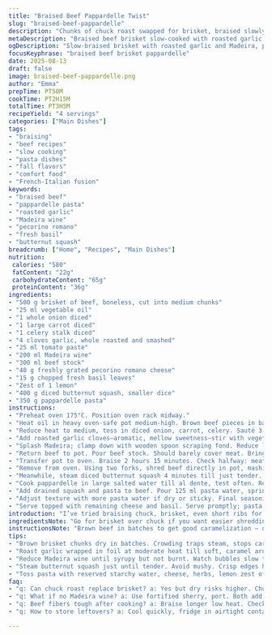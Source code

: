 ```yaml
---
title: "Braised Beef Pappardelle Twist"
slug: "braised-beef-pappardelle"
description: "Chunks of chuck roast swapped for brisket, braised slowly till tender in a sauce built from roasted garlic, tomato paste, and a splash of Madeira replacing red wine. Butternut squash diced smaller, steamed briefly before joining the beef. Pappardelle cooked al dente, tossed with shredded beef, squash, parmesan, lemon zest, and chopped basil instead of parsley, for a fresher hint. Deep flavors, earthy sweetness, a touch of acid brightness from lemon, balanced with silky pasta. Braising low and slow, watching for collapse of beef fibers, and adjusting liquid to keep sauce glossy and coating."
metaDescription: "Braised beef brisket slow-cooked with roasted garlic, Madeira, butternut squash, tossed with pappardelle, pecorino, basil, and lemon zest for rich earthy flavors"
ogDescription: "Slow-braised brisket with roasted garlic and Madeira, pappardelle tossed with pecorino, basil, lemon zest, and tender butternut squash. Earthy, zesty, hearty."
focusKeyphrase: "braised beef brisket pappardelle"
date: 2025-08-13
draft: false
image: braised-beef-pappardelle.png
author: "Emma"
prepTime: PT50M
cookTime: PT2H15M
totalTime: PT3H5M
recipeYield: "4 servings"
categories: ["Main Dishes"]
tags:
- "braising"
- "beef recipes"
- "slow cooking"
- "pasta dishes"
- "fall flavors"
- "comfort food"
- "French-Italian fusion"
keywords:
- "braised beef"
- "pappardelle pasta"
- "roasted garlic"
- "Madeira wine"
- "pecorino romano"
- "fresh basil"
- "butternut squash"
breadcrumb: ["Home", "Recipes", "Main Dishes"]
nutrition: 
 calories: "580"
 fatContent: "22g"
 carbohydrateContent: "65g"
 proteinContent: "36g"
ingredients:
- "500 g brisket of beef, boneless, cut into medium chunks"
- "25 ml vegetable oil"
- "1 whole onion diced"
- "1 large carrot diced"
- "1 celery stalk diced"
- "4 cloves garlic, whole roasted and smashed"
- "25 ml tomato paste"
- "200 ml Madeira wine"
- "300 ml beef stock"
- "40 g freshly grated pecorino romano cheese"
- "15 g chopped fresh basil leaves"
- "Zest of 1 lemon"
- "400 g diced butternut squash, smaller dice"
- "350 g pappardelle pasta"
instructions:
- "Preheat oven 175°C. Position oven rack midway."
- "Heat oil in heavy oven-safe pot medium-high. Brown beef pieces in batches, avoid crowding; turn when deep mahogany all over. Salt and pepper each batch. Remove beef to plate."
- "Reduce heat to medium, toss in diced onion, carrot, celery. Sauté 3-4 minutes until glossy and fragrant, softened but not browned sharply."
- "Add roasted garlic cloves—aromatic, mellow sweetness—stir with vegetables 1 minute. Stir in tomato paste; cook off raw edge 90 seconds. Watch paste deepen slightly, no burning."
- "Splash Madeira; clamp down with wooden spoon scraping fond. Reduce liquid by two-thirds, watching bubbling slow to syrupy consistency."
- "Return beef to pot. Pour beef stock. Should barely cover meat. Bring up to rapid simmer; cover tightly with lid or foil."
- "Transfer pot to oven. Braise 2 hours 15 minutes. Check halfway: meat should start to pull apart tender. If liquid reduces too much, add a bit hot stock or water."
- "Remove from oven. Using two forks, shred beef directly in pot, mashing gently to release juices, sauce thick and glossy."
- "Meanwhile, steam diced butternut squash 4 minutes till just tender. Avoid mushy squash; it adds sweet texture but should hold shape."
- "Cook pappardelle in large salted water till al dente, test often. Reserve 250 ml pasta water before draining."
- "Add drained squash and pasta to beef. Pour 125 ml pasta water, sprinkle half pecorino and basil, lemon zest. Toss vigorously over low heat, one minute, coating pasta, lifting sauce."
- "Adjust texture with more pasta water if dry or sticky. Final seasoning check: salt, pepper, citrus brightness."
- "Serve topped with remaining cheese and basil. Serve promptly; pasta will absorb sauce quickly."
introduction: "I’ve tried braising chuck, brisket, even short ribs for dishes like this. Chuck can dry too fast; brisket brings fat and connective tissue for luxurious shredding without falling apart into mush. Roasting garlic before adding changed everything — soft, caramelized flavor that builds on the tomato paste. Swapping red wine for Madeira? Adds depth with a slightly sweet edge. Butternut squash, diced smaller so it doesn’t dissolve, gives pleasing bite and natural sweetness against the beef’s richness. Basil over parsley adds freshness, zing that matches lemon zest better. Timing isn’t rigid; feel the softness of squash, the pull-apart texture of beef, and trust the sauce thickness. Pappardelle is the only noodle for this — broad ribbons hold sauce, catch meat strands, and give bite."
ingredientsNote: "Go for brisket over chuck if you want easier shredding without drying out; more marbling helps sauce richness. Roasted garlic beats raw every time — pop bulbs in foil at 190°C for 30-40 min before starting braise. Madeira replaces red wine pleasantly; if unavailable, fortified sherry or port can work, adding similar sweet, nuttier notes. Basil instead of Italian parsley — fresher and more aromatic, pairing better with lemon zest’s brightness and pecorino’s sharpness. Keep squash diced smaller, steam not boil, so it holds shape and adds textural contrast instead of melting away. Pasta water reserved for adjusting sauce texture on the fly — keep some ready. Vegetable oil is neutral; olive oil changes flavor profile but heats less, so watch temp to avoid burning."
instructionsNote: "Brown beef in batches to get good caramelization — don’t crowd pot or it steams instead of browns. Sauté veggies till softened but not colored; burnt bits spoil sauce. Roasted garlic plugs in mellow sweetness, don’t substitute minced raw garlic straight off. Reduce Madeira thoroughly, no more than two-thirds, to avoid bitter alcohol scent. Braise gently in oven to evenly cook beef — stovetop simmer often unstable and can dry meat out. Check midway: liquid level, tenderness of beef. Add hot stock if sauce thickens too much; you want glossy coating, not dry chunks. Shred with forks, not blender — texture vital here. Steam squash separately; quick steam avoids waterlogging squash and losing sweetness. Cook pasta al dente; toss fast with reserved water and cheese, basil, lemon zest to bind flavors. Don’t skip tossing to heat through — that step activates cheese melt and sauce cling. Adjust seasoning last; lemon zest lifts the whole dish."
tips:
- "Brown brisket chunks dry in batches. Crowding traps steam, stops caramelization. Look for deep mahogany color all around. Smells nutty, faint smoke, signals right Maillard. Salt and pepper as you go, seasoning layers build here."
- "Roast garlic wrapped in foil at moderate heat till soft, caramel aroma develops. Adds mellow sweetness impossible from raw garlic. Smashed cloves in sauce melt, blend with tomato paste. Avoid substitutes with raw minced garlic straight in; bitterness, harshness appear."
- "Reduce Madeira wine until syrupy but not burnt. Watch bubbles slow to thick consistency. Leftover alcohol smells will show if overcooked. Sticky syrup coats spoon, rich scent piques senses. If no Madeira, fortified sherry or port work, add same sweet nuttiness."
- "Steam butternut squash just until tender. Avoid mushy. Crisp edges hold shape, contrast richness of beef. Smaller dice so each bite balanced. Overcooked squash breaks, water dilutes sauce. Timing matters; test with fork, slight resistance okay."
- "Toss pasta with reserved starchy water, cheese, herbs, lemon zest off heat. Avoid dry or sticky texture by adding water bit by bit. Quick vigorous toss activates cheese melt and sauce cling. Basil adds fresh lift, lemon zest brightens heavy sauce. Timing here crucial."
faq:
- "q: Can chuck roast replace brisket? a: Yes but dry risks higher. Chuck less fatty, breaks down fast. Need tighter watch on moisture. More frequent stirring, add stock if drying. Texture differs — chuck shredded can be stringier."
- "q: What if no Madeira wine? a: Use fortified sherry, port. Both add sweet note, less acidity than red wine. Avoid dry reds here, harsh flavors pop. If none, a splash of balsamic vinegar and sugar mix can mimic some sweetness but not same depth."
- "q: Beef fibers tough after cooking? a: Braise longer low heat. Check oven temp stability. Cut into chunks evenly sized so cook uniformly. Fork test—meat should pull apart easily. If too firm, liquid might be low or temperature too hot, drying outside faster."
- "q: How to store leftovers? a: Cool quickly, fridge in airtight container. Reheat gently on low heat adding splash of stock or pasta water to regain sauce texture. Freezing okay, but texture changes in squash—empties water. Best eaten within 3 days refrigerated."

---
```

